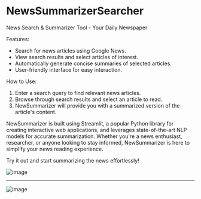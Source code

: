 # NewsSummarizerSearcher
News Search &amp; Summarizer Tool - Your Daily Newspaper

Features:
- Search for news articles using Google News.
- View search results and select articles of interest.
- Automatically generate concise summaries of selected articles.
- User-friendly interface for easy interaction.

How to Use:
1. Enter a search query to find relevant news articles.
2. Browse through search results and select an article to read.
3. NewSummarizer will provide you with a summarized version of the article's content.

NewSummarizer is built using Streamlit, a popular Python library for creating interactive web applications, and leverages state-of-the-art NLP models for accurate summarization. Whether you're a news enthusiast, researcher, or anyone looking to stay informed, NewSummarizer is here to simplify your news reading experience.

Try it out and start summarizing the news effortlessly!

![image](https://github.com/saahil1801/NewsSummarizerSearcher/assets/84408557/cddee494-a190-4398-b5e9-a05890dd97f4)

----------------------------------------------------------------------------------------------------------------------------------------------------------------------

![image](https://github.com/saahil1801/NewsSummarizerSearcher/assets/84408557/fa576096-76dd-42e0-8e9f-b108b748e1d2)
